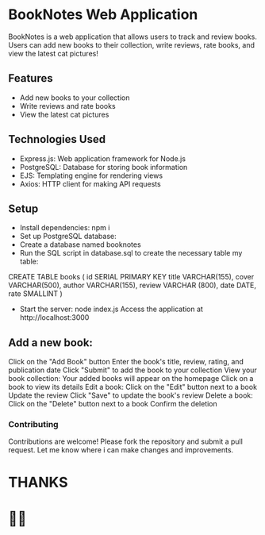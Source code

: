 # BookNotes Web Application

BookNotes is a web application that allows users to track and review books. Users can add new books to their collection, write reviews, rate books, and view the latest cat pictures!

## Features

- Add new books to your collection
- Write reviews and rate books
- View the latest cat pictures

## Technologies Used
* Express.js: Web application framework for Node.js
* PostgreSQL: Database for storing book information
* EJS: Templating engine for rendering views
* Axios: HTTP client for making API requests

## Setup
- Install dependencies: npm i
- Set up PostgreSQL database:
- Create a database named booknotes
- Run the SQL script in database.sql to create the necessary table
my table:

CREATE TABLE books (
    id SERIAL PRIMARY KEY
    title VARCHAR(155),
    cover VARCHAR(500),
    author VARCHAR(155),
    review VARCHAR (800),
    date DATE,
    rate SMALLINT
)

- Start the server: node index.js
Access the application at http://localhost:3000

## Add a new book:

Click on the "Add Book" button
Enter the book's title, review, rating, and publication date
Click "Submit" to add the book to your collection
View your book collection:
Your added books will appear on the homepage
Click on a book to view its details
Edit a book:
Click on the "Edit" button next to a book
Update the review
Click "Save" to update the book's review
Delete a book:
Click on the "Delete" button next to a book
Confirm the deletion
### Contributing
Contributions are welcome! Please fork the repository and submit a pull request. Let me know where i can make changes and improvements. 

# THANKS 
# 🙏🏼